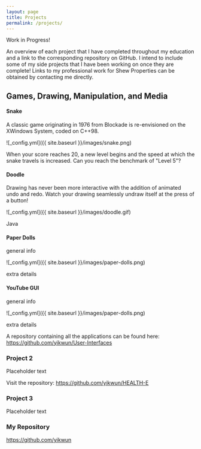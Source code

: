 ```yaml
---
layout: page
title: Projects
permalink: /projects/
---
```


Work in Progress!

An overview of each project that I have completed throughout my education and a link to the corresponding repository on GitHub. I intend to include some of my side projects that I have been working on once they are complete! Links to my professional work for Shew Properties can be obtained by contacting me directly.

## Games, Drawing, Manipulation, and Media
#### Snake

A classic game originating in 1976 from Blockade is re-envisioned on the XWindows System, coded on C++98. 

![_config.yml]({{ site.baseurl }}/images/snake.png)


When your score reaches 20, a new level begins and the speed at which the snake travels is increased. Can you reach the benchmark of "Level 5"?

#### Doodle

Drawing has never been more interactive with the addition of animated undo and redo. Watch your drawing seamlessly undraw itself at the press of a button!

![_config.yml]({{ site.baseurl }}/images/doodle.gif)


Java 

#### Paper Dolls

general info

![_config.yml]({{ site.baseurl }}/images/paper-dolls.png)


extra details

#### YouTube GUI

general info

![_config.yml]({{ site.baseurl }}/images/paper-dolls.png)


extra details

A repository containing all the applications can be found here: 
<https://github.com/yikwun/User-Interfaces>

### Project 2

Placeholder text


Visit the repository: <https://github.com/yikwun/HEALTH-E>

### Project 3

Placeholder text

### My Repository

<https://github.com/yikwun>
